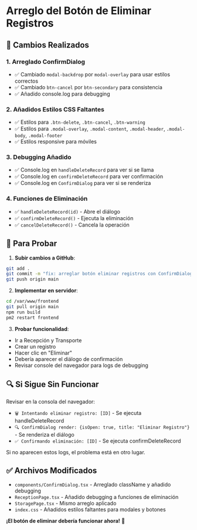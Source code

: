 # Arreglo del Botón de Eliminar Registros

## 🔧 Cambios Realizados

### 1. **Arreglado ConfirmDialog**
- ✅ Cambiado `modal-backdrop` por `modal-overlay` para usar estilos correctos
- ✅ Cambiado `btn-cancel` por `btn-secondary` para consistencia
- ✅ Añadido console.log para debugging

### 2. **Añadidos Estilos CSS Faltantes**
- ✅ Estilos para `.btn-delete`, `.btn-cancel`, `.btn-warning`
- ✅ Estilos para `.modal-overlay`, `.modal-content`, `.modal-header`, `.modal-body`, `.modal-footer`
- ✅ Estilos responsive para móviles

### 3. **Debugging Añadido**
- ✅ Console.log en `handleDeleteRecord` para ver si se llama
- ✅ Console.log en `confirmDeleteRecord` para ver confirmación
- ✅ Console.log en `ConfirmDialog` para ver si se renderiza

### 4. **Funciones de Eliminación**
- ✅ `handleDeleteRecord(id)` - Abre el diálogo
- ✅ `confirmDeleteRecord()` - Ejecuta la eliminación
- ✅ `cancelDeleteRecord()` - Cancela la operación

## 🚀 Para Probar

1. **Subir cambios a GitHub**:
```bash
git add .
git commit -m "fix: arreglar botón eliminar registros con ConfirmDialog"
git push origin main
```

2. **Implementar en servidor**:
```bash
cd /var/www/frontend
git pull origin main
npm run build
pm2 restart frontend
```

3. **Probar funcionalidad**:
- Ir a Recepción y Transporte
- Crear un registro
- Hacer clic en "Eliminar" 
- Debería aparecer el diálogo de confirmación
- Revisar console del navegador para logs de debugging

## 🔍 Si Sigue Sin Funcionar

Revisar en la consola del navegador:
- `🗑️ Intentando eliminar registro: [ID]` - Se ejecuta handleDeleteRecord
- `🔍 ConfirmDialog render: {isOpen: true, title: "Eliminar Registro"}` - Se renderiza el diálogo
- `✅ Confirmando eliminación: [ID]` - Se ejecuta confirmDeleteRecord

Si no aparecen estos logs, el problema está en otro lugar.

## ✅ Archivos Modificados

- `components/ConfirmDialog.tsx` - Arreglado className y añadido debugging
- `ReceptionPage.tsx` - Añadido debugging a funciones de eliminación
- `StoragePage.tsx` - Mismo arreglo aplicado
- `index.css` - Añadidos estilos faltantes para modales y botones

**¡El botón de eliminar debería funcionar ahora!** 🎉